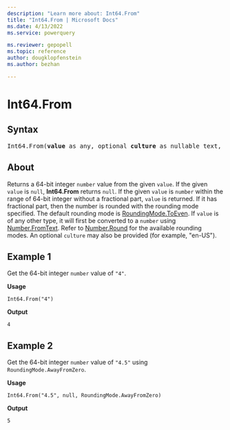 ```yaml
---
description: "Learn more about: Int64.From"
title: "Int64.From | Microsoft Docs"
ms.date: 4/13/2022
ms.service: powerquery

ms.reviewer: gepopell
ms.topic: reference
author: dougklopfenstein
ms.author: bezhan

---
```

# Int64.From

## Syntax

<pre>
Int64.From(<b>value</b> as any, optional <b>culture</b> as nullable text, optional <b>roundingMode</b> as nullable number) as nullable number
</pre>
  
## About

Returns a 64-bit integer `number` value from the given `value`. If the given `value` is `null`, **Int64.From** returns `null`. If the given `value` is `number` within the range of 64-bit integer without a fractional part, `value` is returned. If it has fractional part, then the number is rounded with the rounding mode specified. The default rounding mode is [RoundingMode.ToEven](/powerquery-m/roundingmode-toeven). If `value` is of any other type, it will first be converted to a `number` using [Number.FromText](/powerquery-m/number-fromtext). Refer to [Number.Round](/powerquery-m/number-round) for the available rounding modes. An optional `culture` may also be provided (for example, "en-US").

## Example 1

Get the 64-bit integer `number` value of `"4"`.

**Usage**

```powerquery-m
Int64.From("4")
```

**Output**

`4`

## Example 2

Get the 64-bit integer `number` value of `"4.5"` using `RoundingMode.AwayFromZero`.

**Usage**

```powerquery-m
Int64.From("4.5", null, RoundingMode.AwayFromZero)
```

**Output**

`5`
